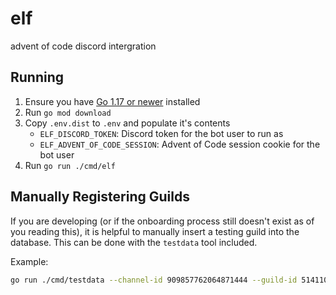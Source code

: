 # elf
advent of code discord intergration

## Running
1. Ensure you have [Go 1.17 or newer](https://golang.org/doc/install) installed
2. Run `go mod download`
3. Copy `.env.dist` to `.env` and populate it's contents
   - `ELF_DISCORD_TOKEN`: Discord token for the bot user to run as
   - `ELF_ADVENT_OF_CODE_SESSION`: Advent of Code session cookie for the bot user
4. Run `go run ./cmd/elf`

## Manually Registering Guilds

If you are developing (or if the onboarding process still doesn't exist as of you reading this), it is helpful to manually insert a testing guild into the database. This can be done with the `testdata` tool included.

Example:

```sh
go run ./cmd/testdata --channel-id 909857762064871444 --guild-id 514110851016556567 --leaderboard-code 1111111-11111111
```